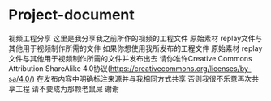 # Project-document
视频工程分享
这里是我分享我之前所作的视频的工程文件 原始素材 replay文件与其他用于视频制作所需的文件
如果你想使用我所发布的工程文件 原始素材 replay文件与其他用于视频制作所需的文件并发布出去 
请你准许Creative Commons Attribution ShareAlike 4.0协议(https://creativecommons.org/licenses/by-sa/4.0/) 
在发布内容中明确标注来源并与我相同方式共享 
否则我很不乐意再次共享工程 请不要成为那颗老鼠屎 谢谢
